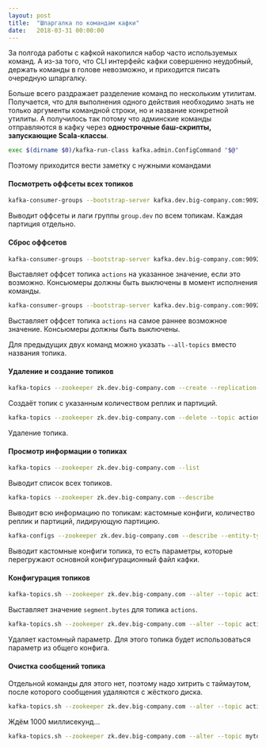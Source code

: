 ```yaml
---
layout: post
title:  "Шпаргалка по командам кафки"
date:   2018-03-31 00:00:00
---
```


За полгода работы с кафкой накопился набор часто используемых команд. А из-за того, что CLI интерфейс кафки совершенно неудобный, держать команды в голове невозможно, и приходится писать очередную шпаргалку. 

Больше всего раздражает разделение команд по нескольким утилитам. Получается, что для выполнения одного действия необходимо знать не только аргументы командной строки, но и название конкретной утилиты. А получилось так потому что админские команды отправляются в кафку через **однострочные баш-скрипты, запускающие Scala-классы**.

```sh
exec $(dirname $0)/kafka-run-class kafka.admin.ConfigCommand "$@"
```

Поэтому приходится вести заметку с нужными командами

####  Посмотреть оффсеты всех топиков

```sh
kafka-consumer-groups --bootstrap-server kafka.dev.big-company.com:9092 --describe --group group.dev
```

Выводит оффсеты и лаги группы `group.dev` по всем топикам. Каждая партиция отдельно. 

#### Сброс оффсетов

```sh
kafka-consumer-groups --bootstrap-server kafka.dev.big-company.com:9092 --reset-offsets --to-offset 340000 --group group.dev --topic actions --execute
```

Выставляет оффсет топика `actions` на указанное значение, если это возможно. Консьюмеры должны быть выключены в момент исполнения команды.

```sh
kafka-consumer-groups --bootstrap-server kafka.dev.big-company.com:9092 --reset-offsets --to-latest --group group.dev --topic actions --execute
```

Выставляет оффсет топика `actions` на самое раннее возможное значение. Консьюмеры должны быть выключены. 

Для предыдущих двух команд можно указать `--all-topics` вместо названия топика.

#### Удаление и создание топиков

```sh
kafka-topics --zookeeper zk.dev.big-company.com --create --replication-factor 2 --partitions 2 --topic actions
```

Создаёт топик с указанным количеством реплик и партиций.

```sh
kafka-topics --zookeeper zk.dev.big-company.com --delete --topic actions
```

Удаление топика.

#### Просмотр информации о топиках

```sh
kafka-topics --zookeeper zk.dev.big-company.com --list
```

Выводит список всех топиков.

```sh
kafka-topics --zookeeper zk.dev.big-company.com --describe
```

Выводит всю информацию по топикам: кастомные конфиги, количество реплик и партиций, лидирующую партицию.

```sh
kafka-configs --zookeeper zk.dev.big-company.com --describe --entity-type topics --entity-name actions
```

Выводит кастомные конфиги топика, то есть параметры, которые перегружают основной конфигурационный файл кафки.

#### Конфигурация топиков

```sh
kafka-topics.sh --zookeeper zk.dev.big-company.com --alter --topic actions --config segment.bytes=104857600
```

Выставляет значение `segment.bytes` для топика `actions`.

```sh
kafka-topics.sh --zookeeper zk.dev.big-company.com --alter --topic actions --delete-config segment.bytes
```

Удаляет кастомный параметр. Для этого топика будет использоваться параметр из общего конфига.

#### Очистка сообщений топика

Отдельной команды для этого нет, поэтому надо хитрить с таймаутом, после которого сообщения удаляются с жёсткого диска.

```sh
kafka-topics.sh --zookeeper zk.dev.big-company.com --alter --topic actions --config retention.ms=1000
```

Ждём 1000 миллисекунд...

```sh
kafka-topics.sh --zookeeper zk.dev.big-company.com --alter --topic mytopic --delete-config retention.ms
```